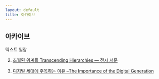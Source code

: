 ```yaml
---
layout: default
title: 아카이브
---
```


## 아카이브
 텍스트 일람

2. [초월된 위계들 Transcending Hierarchies — 전시 서문](archives_0002.md)

1. [디지털 세대에 주목하는 이유 ⎯The Importance of the Digital Generation](archives_0001.md)

